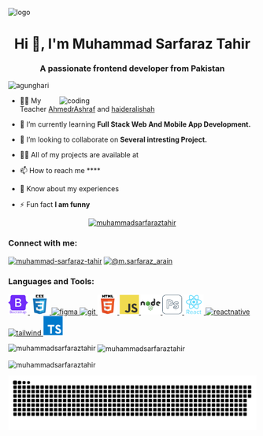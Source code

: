 ![logo](https://github.com/Rayyan7878/Rayyan7878/blob/main/githubban.gif)

<h1 align="center">Hi 👋, I'm Muhammad Sarfaraz Tahir</h1>
<h3 align="center">A passionate frontend developer from Pakistan</h3>
<p align="left"> <img src="https://komarev.com/ghpvc/?username=agunghari&label=Profile%20views&color=red&style=flat" alt="agunghari" /> </p>

<img align="right" alt="coding" width="400" src="https://i.pinimg.com/550x/54/e3/7d/54e37d8074ebcde1d96c77d7b2a7f310.jpg">

- 🧑‍🏫 My Teacher [AhmedrAshraf](https://github.com/AhmedrAshraf) and [haideralishah](https://github.com/haideralishah)

- 🌱 I’m currently learning **Full Stack Web And Mobile App Development.**

- 👯 I’m looking to collaborate on **Several intresting Project.**

- 👨‍💻 All of my projects are available at []()

- 📫 How to reach me ****

- 📄 Know about my experiences []()

- ⚡ Fun fact **I am funny**

<p align="center" justify-content="space-between" display="flex" gap="10px" > <a href="https://github.com/ryo-ma/github-profile-trophy"><img src="https://github-profile-trophy.vercel.app/?username=muhammadsarfaraztahir" alt="muhammadsarfaraztahir" /></a> </p>
<h3 align="left">Connect with me:</h3>
<p align="left">
<a href="https://linkedin.com/in/muhammad-sarfaraz-tahir" target="blank"><img align="center" src="https://raw.githubusercontent.com/rahuldkjain/github-profile-readme-generator/master/src/images/icons/Social/linked-in-alt.svg" alt="muhammad-sarfaraz-tahir" height="30" width="40" /></a>
<a href="https://instagram.com/@m.sarfaraz_arain" target="blank"><img align="center" src="https://raw.githubusercontent.com/rahuldkjain/github-profile-readme-generator/master/src/images/icons/Social/instagram.svg" alt="@m.sarfaraz_arain" height="30" width="40" /></a>
</p>

<h3 align="left">Languages and Tools:</h3>
<p align="left"> <a href="https://getbootstrap.com" target="_blank" rel="noreferrer"> <img src="https://raw.githubusercontent.com/devicons/devicon/master/icons/bootstrap/bootstrap-plain-wordmark.svg" alt="bootstrap" width="40" height="40"/> </a> <a href="https://www.w3schools.com/css/" target="_blank" rel="noreferrer"> <img src="https://raw.githubusercontent.com/devicons/devicon/master/icons/css3/css3-original-wordmark.svg" alt="css3" width="40" height="40"/> </a> <a href="https://www.figma.com/" target="_blank" rel="noreferrer"> <img src="https://www.vectorlogo.zone/logos/figma/figma-icon.svg" alt="figma" width="40" height="40"/> </a> <a href="https://git-scm.com/" target="_blank" rel="noreferrer"> <img src="https://www.vectorlogo.zone/logos/git-scm/git-scm-icon.svg" alt="git" width="40" height="40"/> </a> <a href="https://www.w3.org/html/" target="_blank" rel="noreferrer"> <img src="https://raw.githubusercontent.com/devicons/devicon/master/icons/html5/html5-original-wordmark.svg" alt="html5" width="40" height="40"/> </a> <a href="https://developer.mozilla.org/en-US/docs/Web/JavaScript" target="_blank" rel="noreferrer"> <img src="https://raw.githubusercontent.com/devicons/devicon/master/icons/javascript/javascript-original.svg" alt="javascript" width="40" height="40"/> </a> <a href="https://nodejs.org" target="_blank" rel="noreferrer"> <img src="https://raw.githubusercontent.com/devicons/devicon/master/icons/nodejs/nodejs-original-wordmark.svg" alt="nodejs" width="40" height="40"/> </a> <a href="https://www.photoshop.com/en" target="_blank" rel="noreferrer"> <img src="https://raw.githubusercontent.com/devicons/devicon/master/icons/photoshop/photoshop-line.svg" alt="photoshop" width="40" height="40"/> </a> <a href="https://reactjs.org/" target="_blank" rel="noreferrer"> <img src="https://raw.githubusercontent.com/devicons/devicon/master/icons/react/react-original-wordmark.svg" alt="react" width="40" height="40"/> </a> <a href="https://reactnative.dev/" target="_blank" rel="noreferrer"> <img src="https://reactnative.dev/img/header_logo.svg" alt="reactnative" width="40" height="40"/> </a> <a href="https://tailwindcss.com/" target="_blank" rel="noreferrer"> <img src="https://www.vectorlogo.zone/logos/tailwindcss/tailwindcss-icon.svg" alt="tailwind" width="40" height="40"/> </a> <a href="https://www.typescriptlang.org/" target="_blank" rel="noreferrer"> <img src="https://raw.githubusercontent.com/devicons/devicon/master/icons/typescript/typescript-original.svg" alt="typescript" width="40" height="40"/> </a> </p>

<p><img align="left" src="https://github-readme-stats.vercel.app/api/top-langs?username=muhammadsarfaraztahir&show_icons=true&locale=en&layout=compact" alt="muhammadsarfaraztahir" /></p>

<p>&nbsp;<img align="center" src="https://github-readme-stats.vercel.app/api?username=muhammadsarfaraztahir&show_icons=true&locale=en" alt="muhammadsarfaraztahir" /></p>

<p><img align="center" src="https://github-readme-streak-stats.herokuapp.com/?user=muhammadsarfaraztahir&" alt="muhammadsarfaraztahir" /></p>

<p align="center">
 <img width="1000" src="./github-snake.svg" alt="snake"/>
</p>

<!--
**muhammadsarfaraztahir/muhammadsarfaraztahir** is a ✨ _special_ ✨ repository because its `README.md` (this file) appears on your GitHub profile.

Here are some ideas to get you started:

- 🔭 I’m currently working on ...
- 🌱 I’m currently learning ...
- 👯 I’m looking to collaborate on ...
- 🤔 I’m looking for help with ...
- 💬 Ask me about ...
- 📫 How to reach me: ...
- 😄 Pronouns: ...
- ⚡ Fun fact: ...
- ⚡ And in Genius: ...
-->
